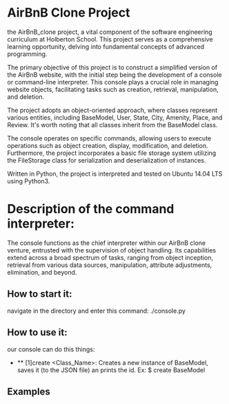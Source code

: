 # AirBnB Clone Project
 the AirBnB_clone project, a vital component of the software engineering curriculum at Holberton School. This project serves as a comprehensive learning opportunity, delving into fundamental concepts of advanced programming.

 The primary objective of this project is to construct a simplified version of the AirBnB website, with the initial step being the development of a console or command-line interpreter. This console plays a crucial role in managing website objects, facilitating tasks such as creation, retrieval, manipulation, and deletion.

 The project adopts an object-oriented approach, where classes represent various entities, including BaseModel, User, State, City, Amenity, Place, and Review. It's worth noting that all classes inherit from the BaseModel class.

 The console operates on specific commands, allowing users to execute operations such as object creation, display, modification, and deletion. Furthermore, the project incorporates a basic file storage system utilizing the FileStorage class for serialization and deserialization of instances.

 Written in Python, the project is interpreted and tested on Ubuntu 14.04 LTS using Python3.

# Description of the command interpreter:
 The console functions as the chief interpreter within our AirBnB clone venture, entrusted with the supervision of object handling. Its capabilities extend across a broad spectrum of tasks, ranging from object inception, retrieval from various data sources, manipulation, attribute adjustments, elimination, and beyond.

## How to start it:
 navigate in the directory and enter this command: ./console.py
## How to use it:
 our console can do this things:
 - ** [1]create <Class_Name>: Creates a new instance of BaseModel, saves it (to the JSON file) an
 prints the id. Ex: $ create BaseModel 
## Examples
